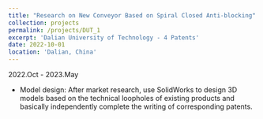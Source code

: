 ```yaml
---
title: "Research on New Conveyor Based on Spiral Closed Anti-blocking"
collection: projects
permalink: /projects/DUT_1
excerpt: 'Dalian University of Technology - 4 Patents'
date: 2022-10-01
location: 'Dalian, China'
---
```

2022.Oct - 2023.May
* Model design: After market research, use SolidWorks to design 3D models based on the technical loopholes of existing products and basically independently complete the writing of corresponding patents.
